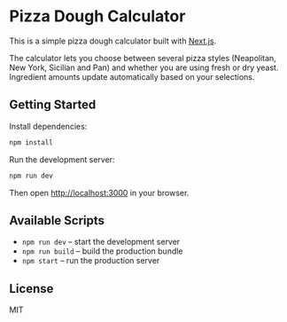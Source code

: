 # Pizza Dough Calculator

This is a simple pizza dough calculator built with [Next.js](https://nextjs.org/).

The calculator lets you choose between several pizza styles (Neapolitan, New York, Sicilian and Pan) and whether you are using fresh or dry yeast. Ingredient amounts update automatically based on your selections.

## Getting Started

Install dependencies:

```bash
npm install
```

Run the development server:

```bash
npm run dev
```

Then open [http://localhost:3000](http://localhost:3000) in your browser.

## Available Scripts

- `npm run dev` – start the development server
- `npm run build` – build the production bundle
- `npm start` – run the production server

## License

MIT
